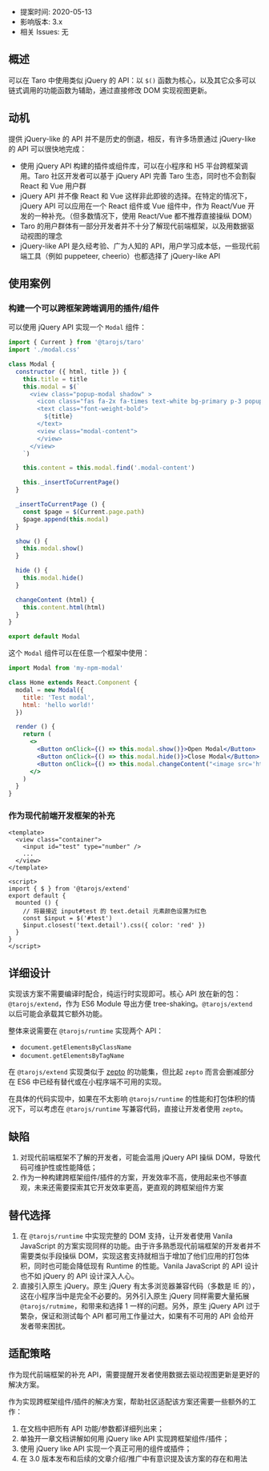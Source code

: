 - 提案时间: 2020-05-13
- 影响版本: 3.x
- 相关 Issues: 无

## 概述

可以在 Taro 中使用类似 jQuery 的 API：以 `$()` 函数为核心，以及其它众多可以链式调用的功能函数为辅助，通过直接修改 DOM 实现视图更新。

## 动机

提供 jQuery-like 的 API 并不是历史的倒退，相反，有许多场景通过 jQuery-like 的 API 可以很快地完成：

- 使用 jQuery API 构建的插件或组件库，可以在小程序和 H5 平台跨框架调用。Taro 社区开发者可以基于 jQuery API 完善 Taro 生态，同时也不会割裂 React 和 Vue 用户群
- jQuery API 并不像 React 和 Vue 这样非此即彼的选择。在特定的情况下，jQuery API 可以应用在一个 React 组件或 Vue 组件中，作为 React/Vue 开发的一种补充。（但多数情况下，使用 React/Vue 都不推荐直接操纵 DOM）
- Taro 的用户群体有一部分开发者并不十分了解现代前端框架，以及用数据驱动视图的理念
- jQuery-like API 是久经考验、广为人知的 API，用户学习成本低，一些现代前端工具（例如 puppeteer, cheerio）也都选择了 jQuery-like API

## 使用案例

### 构建一个可以跨框架跨端调用的插件/组件

可以使用 jQuery API 实现一个 `Modal` 组件：

```js
import { Current } from '@tarojs/taro'
import './modal.css'

class Modal {
  constructor ({ html, title }) {
    this.title = title
    this.modal = $(`
      <view class="popup-modal shadow" >
        <icon class="fas fa-2x fa-times text-white bg-primary p-3 popup-modal__close"></icon>
        <text class="font-weight-bold">
          ${title}
        </text>
        <view class="modal-content">
        </view>
      </view>
    `)

    this.content = this.modal.find('.modal-content')

    this._insertToCurrentPage()
  }

  _insertToCurrentPage () {
    const $page = $(Current.page.path)
    $page.append(this.modal)
  }

  show () {
    this.modal.show()
  }

  hide () {
    this.modal.hide()
  }

  changeContent (html) {
    this.content.html(html)
  }
}

export default Modal
```

这个 `Modal` 组件可以在任意一个框架中使用：

```jsx
import Modal from 'my-npm-modal'

class Home extends React.Component {
  modal = new Modal({
    title: 'Test modal',
    html: 'hello world!'
  })

  render () {
    return (
      <>
        <Button onClick={() => this.modal.show()}>Open Modal</Button>
        <Button onClick={() => this.modal.hide()}>Close Modal</Button>
        <Button onClick={() => this.modal.changeContent("<image src='https://...'>")}>Change Modal</Button>
      </>
    )
  }
}
```

### 作为现代前端开发框架的补充

```vue
<template>
  <view class="container">
    <input id="test" type="number" />
    ...
  </view>
</template>

<script>
import { $ } from '@tarojs/extend'
export default {
  mounted () {
    // 将最接近 input#test 的 text.detail 元素颜色设置为红色
    const $input = $('#test')
    $input.closest('text.detail').css({ color: 'red' })
  }
}
</script>
```


## 详细设计

实现该方案不需要编译时配合，纯运行时实现即可。核心 API 放在新的包：`@tarojs/extend`，作为 ES6 Module 导出方便 tree-shaking。`@tarojs/extend` 以后可能会承载其它额外功能。

整体来说需要在 `@tarojs/runtime` 实现两个 API：

* `document.getElementsByClassName`
* `document.getElementsByTagName`

在 `@tarojs/extend` 实现类似于 [zepto](https://zeptojs.com) 的功能集，但比起 `zepto` 而言会删减部分在 ES6 中已经有替代或在小程序端不可用的实现。

在具体的代码实现中，如果在不太影响 `@tarojs/runtime` 的性能和打包体积的情况下，可以考虑在 `@tarojs/runtime` 写兼容代码，直接让开发者使用 `zepto`。


## 缺陷

1. 对现代前端框架不了解的开发者，可能会滥用 jQuery API 操纵 DOM，导致代码可维护性或性能降低；
2. 作为一种构建跨框架组件/插件的方案，开发效率不高，使用起来也不够直观，未来还需要探索其它开发效率更高，更直观的跨框架组件方案

## 替代选择

1. 在 `@tarojs/runtime` 中实现完整的 DOM 支持，让开发者使用 Vanila JavaScript 的方案实现同样的功能。由于许多熟悉现代前端框架的开发者并不需要类似手段操纵 DOM，实现这套支持就相当于增加了他们应用的打包体积，同时也可能会降低现有 Runtime 的性能。Vanila JavaScript 的 API 设计也不如 jQuery 的 API 设计深入人心。
2. 直接引入原生 jQuery。原生 jQuery 有太多浏览器兼容代码（多数是 IE 的），这在小程序当中是完全不必要的。另外引入原生 jQuery 同样需要大量拓展 `@tarojs/rutmime`，和带来和选择 1 一样的问题。另外，原生 jQuery API 过于繁杂，保证和测试每个 API 都可用工作量过大，如果有不可用的 API 会给开发者带来困扰。


## 适配策略

作为现代前端框架的补充 API，需要提醒开发者使用数据去驱动视图更新是更好的解决方案。

作为实现跨框架组件/插件的解决方案，帮助社区适配该方案还需要一些额外的工作：

1. 在文档中把所有 API 功能/参数都详细列出来；
2. 单独开一章文档讲解如何用 jQuery like API 实现跨框架组件/插件；
3. 使用 jQuery like API 实现一个真正可用的组件或插件；
4. 在 3.0 版本发布和后续的文章介绍/推广中有意识提及该方案的存在和用法

